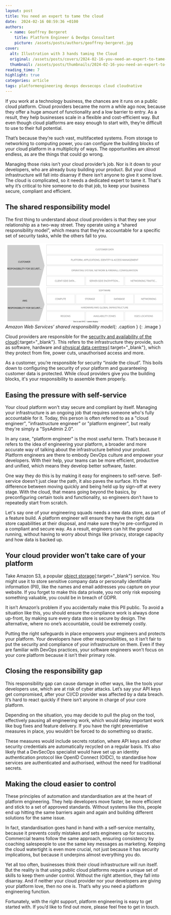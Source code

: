 ```yaml
---
layout: post
title: You need an expert to tame the cloud
date:  2024-02-16 08:59:36 +0100
authors:
  - name: Geoffrey Bergeret
    title: Platform Engineer & DevOps Consultant
    picture: /assets/posts/authors/geoffrey-bergeret.jpg
cover:
  alt: Illustration with 3 hands taming the Cloud
  original: /assets/posts/covers/2024-02-16-you-need-an-expert-to-tame-the-cloud.svg
  thumbnail: /assets/posts/thumbnails/2024-02-16-you-need-an-expert-to-tame-the-cloud.svg
reading_time: 7
highlight: true
categories: article
tags: platformengineering devops devsecops cloud cloudnative
---
```


If you work at a technology business, the chances are it runs on a public cloud
platform. Cloud providers became the norm a while ago now, because they offer a
huge amount of functionality and a low barrier to entry. As a result, they help
businesses scale in a flexible and cost-efficient way. But even though cloud
platforms are easy enough to start with, they’re difficult to use to their full
potential.

That’s because they’re such vast, multifaceted systems. From storage to
networking to computing power, you can configure the building blocks of your
cloud platform in a multiplicity of ways. The opportunities are almost endless,
as are the things that could go wrong.

Managing those risks isn’t your cloud provider’s job. Nor is it down to your
developers, who are already busy building your product. But your cloud
infrastructure will fall into disarray if there isn’t anyone to give it some
love. The cloud is complicated, so it needs a dedicated expert to tame it.
That's why it’s critical to hire someone to do that job, to keep your business
secure, compliant and efficient.

## The shared responsibility model

The first thing to understand about cloud providers is that they see your
relationship as a two-way street. They operate using a “shared responsibility
model”, which means that they’re accountable for a specific set of security
tasks, while the others fall to you.

![Shared Responsibility Model (from AWS)](/assets/blog/images/2024-02-23-aws-shared-responsibility-model.drawio.svg)
*Amazon Web Services’ shared responsibility model*{: .caption }
{: .image }

Cloud providers are responsible for the
[security and availability of the cloud](https://aws.amazon.com/compliance/shared-responsibility-model){:target="_blank"}.
This refers to the infrastructure they provide, such as software, hardware and
[physical data centres](https://aws.amazon.com/compliance/data-center/controls){:target="_blank"},
which they protect from fire, power cuts, unauthorised access and more.

As a customer, you’re responsible for security “inside the cloud”. This boils
down to configuring the security of your platform and guaranteeing customer data
is protected. While cloud providers give you the building blocks, it's your
responsibility to assemble them properly.

## Easing the pressure with self-service

Your cloud platform won't stay secure and compliant by itself. Managing your
infrastructure is an ongoing job that requires someone who's fully accountable
for it. Today, this person is often referred to as a "cloud engineer",
"infrastructure engineer" or "platform engineer", but really they're simply a
"SysAdmin 2.0".

In any case, "platform engineer" is the most useful term. That’s because it
refers to the idea of engineering your platform, a broader and more accurate way
of talking about the infrastructure behind your product. Platform engineers are
there to embody DevOps culture and empower your developers. With their help, your
teams can be more efficient, productive and unified, which means they develop
better software, faster.

One way they do this is by making it easy for engineers to self-serve.
Self-service doesn’t just clear the path, it also paves the surface. It’s the
difference between moving quickly and being held up by sign-off at every stage.
With the cloud, that means going beyond the basics, by preconfiguring certain
tools and functionality, so engineers don’t have to repeatedly start from scratch.

Let's say one of your engineering squads needs a new data store, as part of a
feature build. A platform engineer will ensure they have the right data store
capabilities at their disposal, and make sure they’re pre-configured in a
compliant and secure way. As a result, engineers can hit the ground running,
without having to worry about things like privacy, storage capacity and how data
is backed up.

## Your cloud provider won’t take care of your platform

Take Amazon S3, a popular
[object storage](https://aws.amazon.com/what-is/object-storage){:target="_blank"}
service. You might use it to store sensitive company data or personally
identifiable information (PII), like the names and email addresses you capture on
your website. If you forget to make this data private, you not only risk exposing
something valuable, you could be in breach of GDPR.

It isn’t Amazon’s problem if you accidentally make this PII public. To avoid a
situation like this, you should ensure the compliance work is always done
up-front, by making sure every data store is secure by design. The alternative,
where no one’s accountable, could be extremely costly.

Putting the right safeguards in place empowers your engineers and protects your
platform. Your developers have other responsibilities, so it isn’t fair to put
the security and compliance of your infrastructure on them. Even if they are
familiar with DevOps practices, your software engineers won’t focus on your core
platform because it isn’t their primary role.

## Closing the responsibility gap

This responsibility gap can cause damage in other ways, like the tools your
developers use, which are at risk of cyber attacks. Let’s say your API keys get
compromised, after your CI/CD provider was affected by a data breach. It’s hard
to react quickly if there isn’t anyone in charge of your core platform.

Depending on the situation, you may decide to pull the plug on the tool,
effectively pausing all engineering work, which would delay important work like
bug fixes and feature delivery. If you have the right preventative measures in
place, you wouldn’t be forced to do something so drastic.

These measures would include secrets rotation, where API keys and other security
credentials are automatically recycled on a regular basis. It’s also likely that
a DevSecOps specialist would have set up an identity authentication protocol like
OpenID Connect (OIDC), to standardise how services are authenticated and
authorised, without the need for traditional secrets.

## Making the cloud easier to control

These principles of automation and standardisation are at the heart of platform
engineering. They help developers move faster, be more efficient and stick to a
set of approved standards. Without systems like this, people end up hitting the
same barriers again and again and building different solutions for the same issue.

In fact, standardisation goes hand in hand with a self-service mentality, because
it prevents costly mistakes and sets engineers up for success. Commercial teams
follow the same approach, ensuring consistency by coaching salespeople to use the
same key messages as marketing. Keeping the cloud watertight is even more
crucial, not just because it has security implications, but because it underpins
almost everything you do.

Yet all too often, businesses think their cloud infrastructure will run itself.
But the reality is that using public cloud platforms require a unique set of
skills to keep them under control. Without the right attention, they fall into
disarray. And if neither your cloud provider nor your developers are giving your
platform love, then no one is. That’s why you need a platform engineering
function.

Fortunately, with the right support, platform engineering is easy to get started
with. If you’d like to find out more, please feel free to get in touch.

